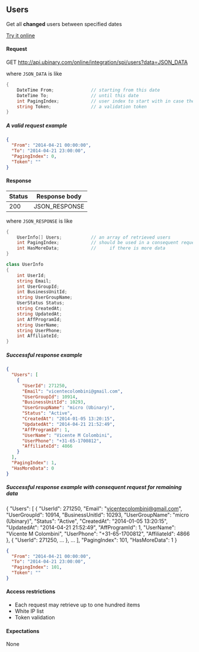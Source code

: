 ﻿## Users

Get all **changed** users between specified dates

[Try it online](http://api.ubinary.com/nunit/page/online.html)


#### Request

GET http://api.ubinary.com/online/integration/spi/users?data=JSON_DATA

where `JSON_DATA` is like

```C#
{
    DateTime From;              // starting from this date
    DateTime To;                // until this date
    int PagingIndex;            // user index to start with in case there are more results
    string Token;               // a validation token
}
```

##### A valid request example

```json
{
  "From": "2014-04-21 00:00:00",
  "To": "2014-04-21 23:00:00",
  "PagingIndex": 0,
  "Token": ""
}
```



#### Response

Status | Response body
-------|--------------
200    | JSON_RESPONSE

where `JSON_RESPONSE` is like

```C#
{
    UserInfo[] Users;           // an array of retrieved users
    int PagingIndex;            // should be used in a consequent request
    int HasMoreData;            //     if there is more data
}

class UserInfo
{
    int UserId;
    string Email;
    int UserGroupId;
    int BusinessUnitId;
    string UserGroupName;
    UserStatus Status;
    string CreatedAt;
    string UpdatedAt;
    int AffProgramId;
    string UserName;
    string UserPhone;
    int AffiliateId;
}
```

##### Successful response example

```json
{
  "Users": [
    {
      "UserId": 271250,
      "Email": "vicentecolombini@gmail.com",
      "UserGroupId": 10914,
      "BusinessUnitId": 10293,
      "UserGroupName": "micro (Ubinary)",
      "Status": "Active",
      "CreatedAt": "2014-01-05 13:20:15",
      "UpdatedAt": "2014-04-21 21:52:49",
      "AffProgramId": 1,
      "UserName": "Vicente M Colombini",
      "UserPhone": "+31-65-1700812",
      "AffiliateId": 4866
    }
  ],
  "PagingIndex": 1,
  "HasMoreData": 0
}
```

##### Successful response example with consequent request for remaining data

{
  "Users": [
    {
      "UserId": 271250,
      "Email": "vicentecolombini@gmail.com",
      "UserGroupId": 10914,
      "BusinessUnitId": 10293,
      "UserGroupName": "micro (Ubinary)",
      "Status": "Active",
      "CreatedAt": "2014-01-05 13:20:15",
      "UpdatedAt": "2014-04-21 21:52:49",
      "AffProgramId": 1,
      "UserName": "Vicente M Colombini",
      "UserPhone": "+31-65-1700812",
      "AffiliateId": 4866
    },
    {
      "UserId": 271250,
      ...
    },
    ...
  ],
  "PagingIndex": 101,
  "HasMoreData": 1
}


```json
{
  "From": "2014-04-21 00:00:00",
  "To": "2014-04-21 23:00:00",
  "PagingIndex": 101,
  "Token": ""
}
```


#### Access restrictions

- Each request may retrieve up to one hundred items
- White IP list
- Token validation


#### Expectations

None
